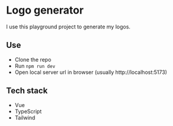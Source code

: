 # Logo generator

I use this playground project to generate my logos. 

## Use

- Clone the repo
- Run `npm run dev`
- Open local server url in browser (usually http://localhost:5173)

## Tech stack
- Vue 
- TypeScript
- Tailwind
